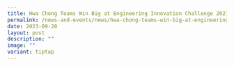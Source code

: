 ```yaml
---
title: Hwa Chong Teams Win Big at Engineering Innovation Challenge 2023
permalink: /news-and-events/news/hwa-chong-teams-win-big-at-engineering-innovation-challenge-2023/
date: 2023-09-20
layout: post
description: ""
image: ""
variant: tiptap
---
```

